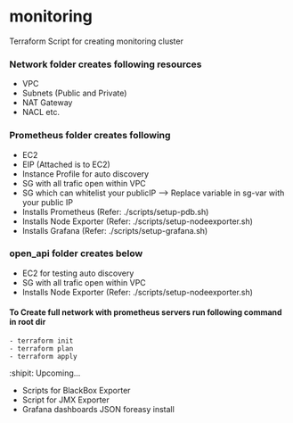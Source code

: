 # monitoring
 Terraform Script for creating monitoring cluster
 
### Network folder creates following resources
 - VPC
 - Subnets (Public and Private)
 - NAT Gateway
 - NACL etc.

### Prometheus folder creates following
 - EC2
 - EIP (Attached is to EC2)
 - Instance Profile for auto discovery
 - SG with all trafic open within VPC
 - SG which can whitelist your publicIP --> Replace variable in sg-var with your public IP
 - Installs Prometheus (Refer: ./scripts/setup-pdb.sh)
 - Installs Node Exporter (Refer: ./scripts/setup-nodeexporter.sh)
 - Installs Grafana (Refer: ./scripts/setup-grafana.sh)

 ### open_api folder creates below
 - EC2 for testing auto discovery
 - SG with all trafic open within VPC
 - Installs Node Exporter (Refer: ./scripts/setup-nodeexporter.sh)

#### To Create full network with prometheus servers run following command in root dir
```hcl
- terraform init
- terraform plan
- terraform apply
```

:shipit: Upcoming...
- Scripts for BlackBox Exporter
- Script for JMX Exporter
- Grafana dashboards JSON foreasy install
